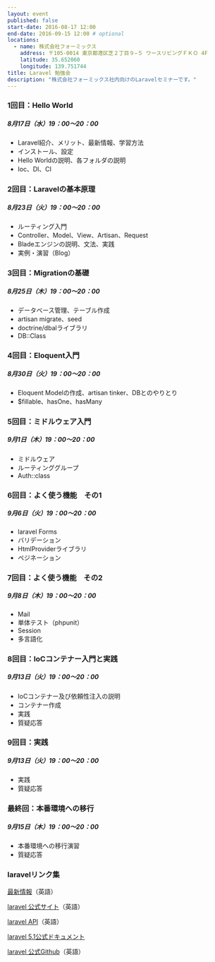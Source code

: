 ```yaml
---
layout: event
published: false
start-date: 2016-08-17 12:00
end-date: 2016-09-15 12:00 # optional
locations:
  - name: 株式会社フォーミックス
    address: 〒105-0014 東京都港区芝２丁目９−５ ワースリビングＦＫＯ 4F
    latitude: 35.652060
    longitude: 139.751744
title: Laravel 勉強会
description: "株式会社フォーミックス社内向けのLaravelセミナーです。"
---
```

### 1回目：Hello World

##### 8月17日（水）19：00～20：00

- Laravel紹介、メリット、最新情報、学習方法
- インストール、設定
- Hello Worldの説明、各フォルダの説明
- Ioc、DI、CI


### 2回目：Laravelの基本原理

##### 8月23日（火）19：00～20：00

- ルーティング入門
- Controller、Model、View、Artisan、Request
- Bladeエンジンの説明、文法、実践
- 実例・演習（Blog）


### 3回目：Migrationの基礎

##### 8月25日（木）19：00～20：00

- データベース管理、テーブル作成
- artisan migrate、seed
- doctrine/dbalライブラリ
- DB::Class


### 4回目：Eloquent入門

##### 8月30日（火）19：00～20：00

- Eloquent Modelの作成、artisan tinker、DBとのやりとり
- $fillable、hasOne、hasMany


### 5回目：ミドルウェア入門

##### 9月1日（木）19：00～20：00

- ミドルウェア
- ルーティンググループ
- Auth::class	


### 6回目：よく使う機能　その1

##### 9月6日（火）19：00～20：00

- laravel Forms
- バリデーション
- HtmlProviderライブラリ
- ペジネーション


### 7回目：よく使う機能　その2

##### 9月8日（木）19：00～20：00

- Mail
- 単体テスト（phpunit）
- Session
- 多言語化


### 8回目：IoCコンテナー入門と実践

##### 9月13日（火）19：00～20：00

- IoCコンテナー及び依頼性注入の説明
- コンテナー作成
- 実践
- 質疑応答


### 9回目：実践

##### 9月13日（火）19：00～20：00

- 実践
- 質疑応答


### 最終回：本番環境への移行

##### 9月15日（木）19：00～20：00

- 本番環境への移行演習
- 質疑応答

### laravelリンク集

[最新情報](https://laravel-news.com/)（英語）

[laravel 公式サイト](https://laravel.com/)（英語）

[laravel API](https://laravel.com/api/5.2/)（英語）

[laravel 5.1公式ドキュメント](https://readouble.com/laravel/5.1/ja/installation.html)

[laravel 公式Github](https://github.com/laravel/laravel)（英語）